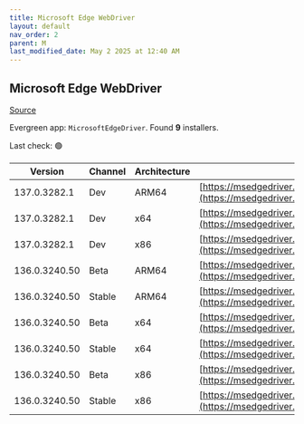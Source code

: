 ```yaml
---
title: Microsoft Edge WebDriver
layout: default
nav_order: 2
parent: M
last_modified_date: May 2 2025 at 12:40 AM
---
```


## Microsoft Edge WebDriver

[Source](https://www.microsoft.com/edge)

Evergreen app: `MicrosoftEdgeDriver`. Found **9** installers.

Last check: 🟢

| Version       | Channel | Architecture | URI                                                                                                                                            |
| ------------- | ------- | ------------ | ---------------------------------------------------------------------------------------------------------------------------------------------- |
| 137.0.3282.1  | Dev     | ARM64        | [https://msedgedriver.azureedge.net/137.0.3282.1/edgedriver_arm64.zip](https://msedgedriver.azureedge.net/137.0.3282.1/edgedriver_arm64.zip)   |
| 137.0.3282.1  | Dev     | x64          | [https://msedgedriver.azureedge.net/137.0.3282.1/edgedriver_win64.zip](https://msedgedriver.azureedge.net/137.0.3282.1/edgedriver_win64.zip)   |
| 137.0.3282.1  | Dev     | x86          | [https://msedgedriver.azureedge.net/137.0.3282.1/edgedriver_win32.zip](https://msedgedriver.azureedge.net/137.0.3282.1/edgedriver_win32.zip)   |
| 136.0.3240.50 | Beta    | ARM64        | [https://msedgedriver.azureedge.net/136.0.3240.50/edgedriver_arm64.zip](https://msedgedriver.azureedge.net/136.0.3240.50/edgedriver_arm64.zip) |
| 136.0.3240.50 | Stable  | ARM64        | [https://msedgedriver.azureedge.net/136.0.3240.50/edgedriver_arm64.zip](https://msedgedriver.azureedge.net/136.0.3240.50/edgedriver_arm64.zip) |
| 136.0.3240.50 | Beta    | x64          | [https://msedgedriver.azureedge.net/136.0.3240.50/edgedriver_win64.zip](https://msedgedriver.azureedge.net/136.0.3240.50/edgedriver_win64.zip) |
| 136.0.3240.50 | Stable  | x64          | [https://msedgedriver.azureedge.net/136.0.3240.50/edgedriver_win64.zip](https://msedgedriver.azureedge.net/136.0.3240.50/edgedriver_win64.zip) |
| 136.0.3240.50 | Beta    | x86          | [https://msedgedriver.azureedge.net/136.0.3240.50/edgedriver_win32.zip](https://msedgedriver.azureedge.net/136.0.3240.50/edgedriver_win32.zip) |
| 136.0.3240.50 | Stable  | x86          | [https://msedgedriver.azureedge.net/136.0.3240.50/edgedriver_win32.zip](https://msedgedriver.azureedge.net/136.0.3240.50/edgedriver_win32.zip) |
